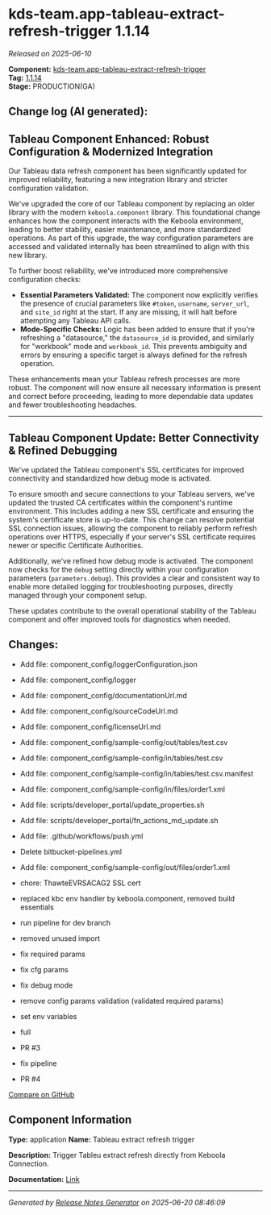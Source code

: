 #  kds-team.app-tableau-extract-refresh-trigger 1.1.14

_Released on 2025-06-10_

**Component:** [kds-team.app-tableau-extract-refresh-trigger](https://github.com/keboola/component-tableau-extract-refresh-trigger)  
**Tag:** [1.1.14](https://github.com/keboola/component-tableau-extract-refresh-trigger/releases/tag/1.1.14)  
**Stage:** PRODUCTION(GA)


## Change log (AI generated):
## Tableau Component Enhanced: Robust Configuration & Modernized Integration
Our Tableau data refresh component has been significantly updated for improved reliability, featuring a new integration library and stricter configuration validation.

We've upgraded the core of our Tableau component by replacing an older library with the modern `keboola.component` library. This foundational change enhances how the component interacts with the Keboola environment, leading to better stability, easier maintenance, and more standardized operations. As part of this upgrade, the way configuration parameters are accessed and validated internally has been streamlined to align with this new library.

To further boost reliability, we've introduced more comprehensive configuration checks:
- **Essential Parameters Validated:** The component now explicitly verifies the presence of crucial parameters like `#token`, `username`, `server_url`, and `site_id` right at the start. If any are missing, it will halt before attempting any Tableau API calls.
- **Mode-Specific Checks:** Logic has been added to ensure that if you're refreshing a "datasource," the `datasource_id` is provided, and similarly for "workbook" mode and `workbook_id`. This prevents ambiguity and errors by ensuring a specific target is always defined for the refresh operation.

These enhancements mean your Tableau refresh processes are more robust. The component will now ensure all necessary information is present and correct before proceeding, leading to more dependable data updates and fewer troubleshooting headaches.

---
## Tableau Component Update: Better Connectivity & Refined Debugging
We've updated the Tableau component's SSL certificates for improved connectivity and standardized how debug mode is activated.

To ensure smooth and secure connections to your Tableau servers, we've updated the trusted CA certificates within the component's runtime environment. This includes adding a new SSL certificate and ensuring the system's certificate store is up-to-date. This change can resolve potential SSL connection issues, allowing the component to reliably perform refresh operations over HTTPS, especially if your server's SSL certificate requires newer or specific Certificate Authorities.

Additionally, we've refined how debug mode is activated. The component now checks for the `debug` setting directly within your configuration parameters (`parameters.debug`). This provides a clear and consistent way to enable more detailed logging for troubleshooting purposes, directly managed through your component setup.

These updates contribute to the overall operational stability of the Tableau component and offer improved tools for diagnostics when needed.



## Changes:



- Add file: component_config/loggerConfiguration.json 




- Add file: component_config/logger 




- Add file: component_config/documentationUrl.md 




- Add file: component_config/sourceCodeUrl.md 




- Add file: component_config/licenseUrl.md 




- Add file: component_config/sample-config/out/tables/test.csv 




- Add file: component_config/sample-config/in/tables/test.csv 




- Add file: component_config/sample-config/in/tables/test.csv.manifest 




- Add file: component_config/sample-config/in/files/order1.xml 




- Add file: scripts/developer_portal/update_properties.sh 




- Add file: scripts/developer_portal/fn_actions_md_update.sh 




- Add file: .github/workflows/push.yml 




- Delete bitbucket-pipelines.yml 






- Add file: component_config/sample-config/out/files/order1.xml 






- chore: ThawteEVRSACAG2 SSL cert 




- replaced kbc env handler by keboola.component, removed build essentials 




- run pipeline for dev branch 




- removed unused import 




- fix required params 




- fix cfg params 




- fix debug mode 




- remove config params validation (validated required params) 




- set env variables 




- full 




- PR #3 




- fix pipeline 




- PR #4 



[Compare on GitHub](https://github.com/keboola/component-tableau-extract-refresh-trigger/compare/1.1.13...1.1.14)



## Component Information
**Type:** application
**Name:** Tableau extract refresh trigger

**Description:** Trigger Tableu extract refresh directly from Keboola Connection.


**Documentation:** [Link](https://github.com/keboola/component-tableau-extract-refresh-trigger/blob/main/README.md)



---
_Generated by [Release Notes Generator](https://github.com/keboola/release-notes-generator)
on 2025-06-20 08:46:09_